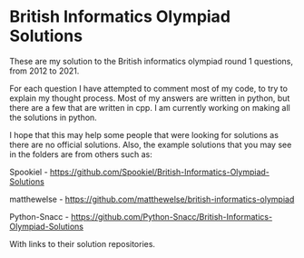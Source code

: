 # British Informatics Olympiad Solutions
These are my solution to the British informatics olympiad round 1 questions, from 2012 to 2021.

For each question I have attempted to comment most of my code, to try to explain my thought process.
Most of my answers are written in python, but there are a few that are written in cpp. I am currently working on making all the solutions in python.

I hope that this may help some people that were looking for solutions as there are no official solutions.
Also, the example solutions that you may see in the folders are from others such as:

Spookiel - https://github.com/Spookiel/British-Informatics-Olympiad-Solutions

matthewelse - https://github.com/matthewelse/british-informatics-olympiad

Python-Snacc - https://github.com/Python-Snacc/British-Informatics-Olympiad-Solutions


With links to their solution repositories.
